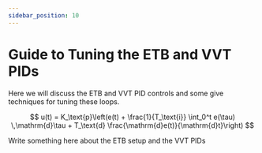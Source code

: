 ```yaml
---
sidebar_position: 10
---
```


# Guide to Tuning the ETB and VVT PIDs

Here we will discuss the ETB and VVT PID controls and some give techniques for tuning these loops.

$$
u(t) = K_\text{p}\left(e(t) + \frac{1}{T_\text{i}} \int_0^t e(\tau) \,\mathrm{d}\tau + T_\text{d}
\frac{\mathrm{d}e(t)}{\mathrm{d}t}\right)
$$

Write something here about the ETB setup and the VVT PIDs
